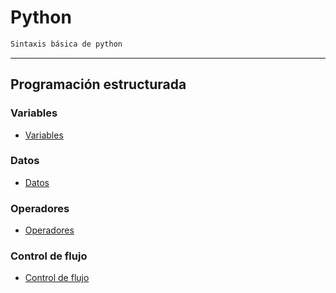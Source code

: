 # **Python**

```txt
Sintaxis básica de python
```
---

## **Programación estructurada**
### **Variables**
* [Variables](basico/md/variables/variables.md)

### **Datos**
* [Datos](basico/md/io/datos.md)
<!--    * [**PENDIENTE** - Entrada de datos](basico/md/)-->
<!--    * [**PENDIENTE** - Salida de datos](basico/md/io/input/prompt.md)-->

### **Operadores**
* [Operadores](basico/md/operadores/operadores.md)
<!--    * [**PENDIENTE** - Booleanos](basico/md/)-->
<!--    * [**PENDIENTE** - Asignación](basico/md/)-->
<!--    * [**PENDIENTE** - Relacionales o Comparación](basico/md/)-->
<!--    * [**PENDIENTE** - Aritméticos](basico/md/)-->
<!--    * [**PENDIENTE** - Incremento y decremento](basico/md/)-->

### **Control de flujo**
* [Control de flujo](basico/md/decisiones/decisiones.md)
<!--    * [**PENDIENTE** - If](basico/md/)-->
<!--    * [**PENDIENTE** - If else](basico/md/)-->
<!--    * [**PENDIENTE** - Switch](basico/md/)-->
<!--    * [**PENDIENTE** - Ternario](basico/md/)-->

<!-- ### **Ciclos** -->
<!-- * [Ciclos](basico/md/) -->
<!--    * [**PENDIENTE** - While](basico/md/)-->
<!--    * [**PENDIENTE** - Do/While](basico/md/)-->
<!--    * [**PENDIENTE** - For](basico/md/)-->

<!-- ### **Estructura de datos básica** -->
<!-- * [Estructura de datos](basico/md/) -->
<!--    * [**PENDIENTE** - Arreglos](basico/md/)
<!--        * [**PENDIENTE** - Unidimensionales](basico/md/)-->
<!--        * [**PENDIENTE** - Bidimensionales](basico/md/)-->

<!-- ### **Funciones** -->
<!-- * [Funciones](basico/md/) -->
<!--    * [**PENDIENTE** - Funciones con parámetros](basico/md/)-->
<!--    * [**PENDIENTE** - Funciones con return](basico/md/)-->

<!-- --- -->

<!-- [**PENDIENTE** - Lectura recomendada]() -->
